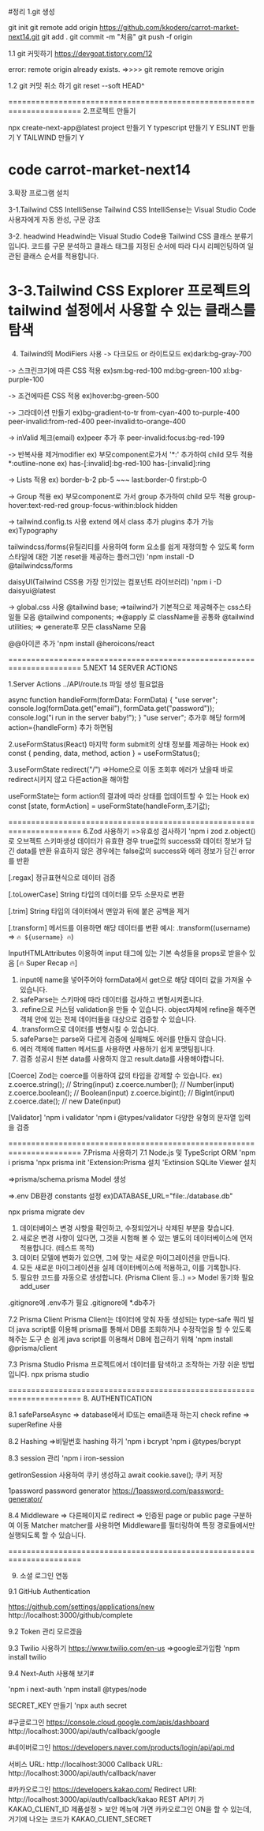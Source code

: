 #정리
1.git 생성

git init
git remote add origin https://github.com/kkodero/carrot-market-next14.git
git add .
git commit -m "처음"
git push -f origin

1.1 git 커밋하기
https://devgoat.tistory.com/12

 error: remote origin already exists.
=>>>>	git remote remove origin

1.2 git 커밋 취소 하기
 git reset --soft HEAD^

======================================================================
2.프로젝트 만들기

npx create-next-app@latest
project 만들기 Y
typescript 만들기 Y
ESLINT 만들기 Y
TAILWIND 만들기 Y

code carrot-market-next14
======================================================================
3.확장 프로그램 설치

3-1.Tailwind CSS IntelliSense
Tailwind CSS IntelliSense는 
Visual Studio Code 사용자에게 자동 완성, 구문 강조

3-2. headwind
Headwind는 Visual Studio Code용 Tailwind CSS 클래스 분류기입니다.
코드를 구문 분석하고 클래스 태그를 지정된 순서에 따라 다시 리페인팅하여 
일관된 클래스 순서를 적용합니다.

3-3.Tailwind CSS Explorer
프로젝트의 tailwind 설정에서 사용할 수 있는 클래스를 탐색
======================================================================

4. Tailwind의 ModiFiers 사용
-> 다크모드 or 라이트모드 
ex)dark:bg-gray-700

-> 스크린크기에 따른 CSS 적용
ex)sm:bg-red-100
   md:bg-green-100
   xl:bg-purple-100
   
-> 조건에따른 CSS 적용 
ex)hover:bg-green-500

-> 그라데이션 만들기
ex)bg-gradient-to-tr 
from-cyan-400 
to-purple-400 
peer-invalid:from-red-400 
peer-invalid:to-orange-400

-> inValid 체크(email)
ex)peer 추가 후
   peer-invalid:focus:bg-red-199

-> 반복사용 제거modifier
ex) 부모component로가서 '*:' 추가하여 child 모두 적용
    *:outline-none
ex) has-[:invalid]:bg-red-100
	has-[:invalid]:ring

-> Lists 적용
ex) border-b-2 pb-5 ~~~
	last:border-0
	first:pb-0

-> Group 적용
ex)	부모component로 가서 group 추가하여 child 모두 적용
	group-hover:text-red-red
	group-focus-within:block hidden

-> tailwind.config.ts 사용
extend 에서 class 추가 
plugins 추가 가능
ex)Typography

tailwindcss/forms(유틸리티를 사용하여 form 요소를 쉽게 재정의할 수 있도록 
form 스타일에 대한 기본 reset을 제공하는 플러그인)
'npm install -D @tailwindcss/forms

daisyUI(Tailwind CSS용 가장 인기있는 컴포넌트 라이브러리)
'npm i -D daisyui@latest

-> global.css 사용
@tailwind base;
=>tailwind가 기본적으로 제공해주는 css스타일들 모음
@tailwind components;
=>@apply 로 className을 공통화
@tailwind utilities;
=> generate후 모든 className 모음

@@아이콘 추가
'npm install @heroicons/react

======================================================================
5.NEXT 14 SERVER ACTIONS

1.Server Actions
../API/route.ts 파일 생성 필요없음
  
  async function handleForm(formData: FormData) {
    "use server";
    console.log(formData.get("email"), formData.get("password"));
    console.log("i run in the server baby!");
  }
  "use server"; 추가후
 해당 form에	action={handleForm} 추가 하면됨
 
2.useFormStatus(React)
마지막 form submit의 상태 정보를 제공하는 Hook
ex) const { pending, data, method, action } = useFormStatus();

3.useFormState
redirect("/")		=>Home으로 이동
조회후 에러가 났을때 바로 redirect시키지 않고 다른action을 해야함

useFormState는 form action의 결과에 따라 상태를 업데이트할 수 있는 Hook
ex) const [state, formAction] = useFormState(handleForm,초기값);

======================================================================
6.Zod 사용하기
=>유효성 검사하기
'npm i zod
z.object() 로 오브젝트 스키마생성
데이터가 유효한 경우 true값의 success와 데이터 정보가 담긴 data를 반환
유효하지 않은 경우에는 false값의 success와 에러 정보가 담긴 error를 반환

[.regax]
정규표현식으로 데이터 검증

[.toLowerCase]
String 타입의 데이터를 모두 소문자로 변환

[.trim]
String 타입의 데이터에서 맨앞과 뒤에 붙은 공백을 제거

[.transform]
메서드를 이용하면 해당 데이터를 변환
예시: .transform((username) => `🔥 ${username} 🔥`)

InputHTMLAttributes 이용하여 input 태그에 있는 기본 속성들을 props로 받을수 있음
[🔥 Super Recap 🔥]
1. input에 name을 넣어주어야 formData에서 get으로 해당 데이터 값을 가져올 수 있습니다.
2. safeParse는 스키마에 따라 데이터를 검사하고 변형시켜줍니다.
3. .refine으로 커스텀 validation을 만들 수 있습니다.
object자체에 refine을 해주면 객체 안에 있는 전체 데이터들을 대상으로 검증할 수 있습니다.
4. .transform으로 데이터를 변형시킬 수 있습니다.
5. safeParse는 parse와 다르게 검증에 실패해도 에러를 만들지 않습니다.
6. 에러 객체에 flatten 메서드를 사용하면 사용하기 쉽게 포맷팅됩니다.
7. 검증 성공시 원본 data를 사용하지 않고 result.data를 사용해야합니다.

[Coerce]
Zod는 coerce를 이용하여 값의 타입을 강제할 수 있습니다.
ex)
z.coerce.string(); // String(input)
z.coerce.number(); // Number(input)
z.coerce.boolean(); // Boolean(input)
z.coerce.bigint(); // BigInt(input)
z.coerce.date(); // new Date(input)

[Validator]
'npm i validator
'npm i @types/validator
다양한 유형의 문자열 입력을 검증

======================================================================
7.Prisma 사용하기
7.1
Node.js 및 TypeScript ORM
'npm i prisma
'npx prisma init
'Extension:Prisma 설치
'Extinsion SQLite Viewer 설치

=>prisma/schema.prisma
Model 생성

=>.env
DB환경 constants 설정
ex)DATABASE_URL="file:./database.db"

npx prisma migrate dev
1. 데이터베이스 변경 사항을 확인하고, 수정되었거나 삭제된 부분을 찾습니다.
2. 새로운 변경 사항이 있다면, 그것을 시험해 볼 수 있는 별도의 데이터베이스에 먼저 적용합니다. (테스트 목적)
3. 데이터 모델에 변화가 있으면, 그에 맞는 새로운 마이그레이션을 만듭니다.
4. 모든 새로운 마이그레이션을 실제 데이터베이스에 적용하고, 이를 기록합니다.
5. 필요한 코드를 자동으로 생성합니다. (Prisma Client 등..)
=> Model 동기화 필요
add_user 

.gitignore에 .env추가 필요
.gitignore에 *.db추가

7.2 
Prisma Client
Prisma Client는 데이터에 맞춰 자동 생성되는 type-safe 쿼리 빌더
java script를 이용해 prisma를 통해서 DB를 조회하거나 수정작업을 할 수 있도록 해주는 도구
손 쉽게 java script를 이용해서 DB에 접근하기 위해
'npm install @prisma/client

7.3
Prisma Studio
Prisma 프로젝트에서 데이터를 탐색하고 조작하는 가장 쉬운 방법입니다.
npx prisma studio

======================================================================
8. AUTHENTICATION

8.1 safeParseAsync
=> database에서 ID또는 email존재 하는지 check
refine => superRefine 사용

8.2 Hashing
=>비밀번호 hashing 하기
'npm i bcrypt
'npm i @types/bcrypt

8.3 session 관리
'npm i iron-session

getIronSession 사용하여 쿠키 생성하고
await cookie.save(); 쿠키 저장

1password password generator
https://1password.com/password-generator/

8.4 Middleware
=> 다른페이지로 redirect
=> 인증된 page or public page 구분하여 이동
Matcher
matcher를 사용하면 Middleware를 필터링하여 
특정 경로들에서만 실행되도록 할 수 있습니다.

======================================================================

9. 소셜 로그인 연동

9.1 GitHub Authentication

https://github.com/settings/applications/new
http://localhost:3000/github/complete

9.2 Token 관리
모르겠음

9.3 Twilio 사용하기
https://www.twilio.com/en-us
=>google로가입함
'npm install twilio

9.4 Next-Auth 사용해 보기#

'npm i next-auth 
'npm install @types/node

SECRET_KEY 만들기
'npx auth secret

#구글로그인
https://console.cloud.google.com/apis/dashboard
http://localhost:3000/api/auth/callback/google

#네이버로그인
https://developers.naver.com/products/login/api/api.md

서비스 URL: http://localhost:3000
Callback URL: http://localhost:3000/api/auth/callback/naver

#카카오로그인
https://developers.kakao.com/
Redirect URI: http://localhost:3000/api/auth/callback/kakao
REST API키 가 KAKAO_CLIENT_ID 
제품설정 > 보안 메뉴에 가면 카카오로그인 ON을 할 수 있는데, 거기에 나오는 코드가 KAKAO_CLIENT_SECRET


